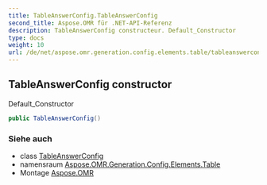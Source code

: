 ```yaml
---
title: TableAnswerConfig.TableAnswerConfig
second_title: Aspose.OMR für .NET-API-Referenz
description: TableAnswerConfig constructeur. Default_Constructor
type: docs
weight: 10
url: /de/net/aspose.omr.generation.config.elements.table/tableanswerconfig/tableanswerconfig/
---
```

## TableAnswerConfig constructor

Default_Constructor

```csharp
public TableAnswerConfig()
```

### Siehe auch

* class [TableAnswerConfig](../)
* namensraum [Aspose.OMR.Generation.Config.Elements.Table](../../tableanswerconfig/)
* Montage [Aspose.OMR](../../../)


